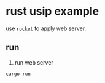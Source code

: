 # rust usip example

use [`rocket`](https://rocket.rs/) to apply web server.

## run

1. run web server
```shell
cargo run
```
